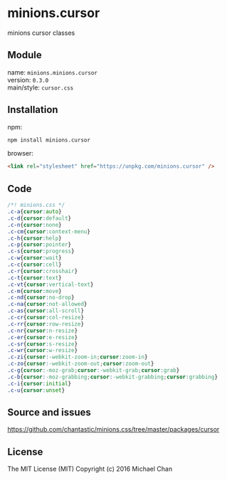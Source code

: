 # minions.cursor
minions cursor classes

## Module
name: `minions.minions.cursor`  
version: `0.3.0`  
main/style: `cursor.css`  

## Installation
npm:
```bash
npm install minions.cursor
```

browser:
```html
<link rel="stylesheet" href="https://unpkg.com/minions.cursor" />
```

## Code
```css
/*! minions.css */
.c-a{cursor:auto}
.c-d{cursor:default}
.c-n{cursor:none}
.c-cm{cursor:context-menu}
.c-h{cursor:help}
.c-p{cursor:pointer}
.c-s{cursor:progress}
.c-w{cursor:wait}
.c-c{cursor:cell}
.c-r{cursor:crosshair}
.c-t{cursor:text}
.c-vt{cursor:vertical-text}
.c-m{cursor:move}
.c-nd{cursor:no-drop}
.c-na{cursor:not-allowed}
.c-as{cursor:all-scroll}
.c-cr{cursor:col-resize}
.c-rr{cursor:row-resize}
.c-nr{cursor:n-resize}
.c-er{cursor:e-resize}
.c-sr{cursor:s-resize}
.c-wr{cursor:w-resize}
.c-zi{cursor:-webkit-zoom-in;cursor:zoom-in}
.c-zo{cursor:-webkit-zoom-out;cursor:zoom-out}
.c-g{cursor:-moz-grab;cursor:-webkit-grab;cursor:grab}
.c-b{cursor:-moz-grabbing;cursor:-webkit-grabbing;cursor:grabbing}
.c-i{cursor:initial}
.c-u{cursor:unset}

```

## Source and issues

https://github.com/chantastic/minions.css/tree/master/packages/cursor

## License

The MIT License (MIT)
Copyright (c) 2016 Michael Chan